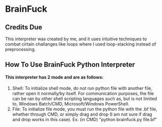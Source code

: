 # BrainFuck
## Credits Due
This interpreter was created by me, and it uses intuitive techniques to combat cirtain challanges like loops where I used loop-stacking instead of preprocessing.

## How To Use BrainFuck Python Interpreter

#### This interpreter has 2 mode and are as follows:
1. Shell: To initialize shell mode, do not run python file with another file, rather open it normally/by itself. For communication purposes, the file can be ran by other shell scripting languages such as, but is not limited to, Windows Batch/CMD, Microsoft/Windows PowerShell.
2. File: To initialize file mode, you must run the python file with the .bf file, whether through CMD, or simply drag and drop (I am not sure if drag and drop works in this case). Ex. (in CMD) "python brainfuck.py file.bf"
